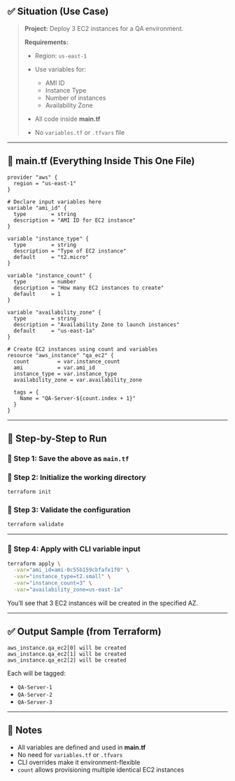## ✅ Situation (Use Case)

> **Project:** Deploy 3 EC2 instances for a QA environment.
>
> **Requirements:**
>
> * Region: `us-east-1`
> * Use variables for:
>
>   * AMI ID
>   * Instance Type
>   * Number of instances
>   * Availability Zone
> * All code inside **main.tf**
> * No `variables.tf` or `.tfvars` file

---

## 📂 main.tf (Everything Inside This One File)

```hcl
provider "aws" {
  region = "us-east-1"
}

# Declare input variables here
variable "ami_id" {
  type        = string
  description = "AMI ID for EC2 instance"
}

variable "instance_type" {
  type        = string
  description = "Type of EC2 instance"
  default     = "t2.micro"
}

variable "instance_count" {
  type        = number
  description = "How many EC2 instances to create"
  default     = 1
}

variable "availability_zone" {
  type        = string
  description = "Availability Zone to launch instances"
  default     = "us-east-1a"
}

# Create EC2 instances using count and variables
resource "aws_instance" "qa_ec2" {
  count         = var.instance_count
  ami           = var.ami_id
  instance_type = var.instance_type
  availability_zone = var.availability_zone

  tags = {
    Name = "QA-Server-${count.index + 1}"
  }
}
```

---

## 🧪 Step-by-Step to Run

### 🔹 Step 1: Save the above as `main.tf`

### 🔹 Step 2: Initialize the working directory

```bash
terraform init
```

### 🔹 Step 3: Validate the configuration

```bash
terraform validate
```

---

### 🔹 Step 4: Apply with CLI variable input

```bash
terraform apply \
  -var="ami_id=ami-0c55b159cbfafe1f0" \
  -var="instance_type=t2.small" \
  -var="instance_count=3" \
  -var="availability_zone=us-east-1a"
```

You’ll see that 3 EC2 instances will be created in the specified AZ.

---

## ✅ Output Sample (from Terraform)

```
aws_instance.qa_ec2[0] will be created
aws_instance.qa_ec2[1] will be created
aws_instance.qa_ec2[2] will be created
```

Each will be tagged:

* `QA-Server-1`
* `QA-Server-2`
* `QA-Server-3`

---

## 🧠 Notes

* All variables are defined and used in **main.tf**
* No need for `variables.tf` or `.tfvars`
* CLI overrides make it environment-flexible
* `count` allows provisioning multiple identical EC2 instances

